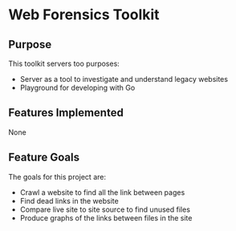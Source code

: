 # Web Forensics Toolkit #

## Purpose ##

This toolkit servers too purposes:

* Server as a tool to investigate and understand legacy websites
* Playground for developing with Go

## Features Implemented ##

None

## Feature Goals ##

The goals for this project are:

* Crawl a website to find all the link between pages
* Find dead links in the website
* Compare live site to site source to find unused files
* Produce graphs of the links between files in the site
